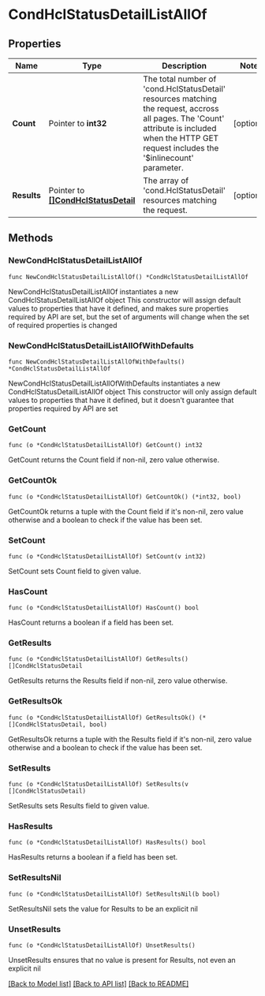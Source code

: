 # CondHclStatusDetailListAllOf

## Properties

Name | Type | Description | Notes
------------ | ------------- | ------------- | -------------
**Count** | Pointer to **int32** | The total number of &#39;cond.HclStatusDetail&#39; resources matching the request, accross all pages. The &#39;Count&#39; attribute is included when the HTTP GET request includes the &#39;$inlinecount&#39; parameter. | [optional] 
**Results** | Pointer to [**[]CondHclStatusDetail**](CondHclStatusDetail.md) | The array of &#39;cond.HclStatusDetail&#39; resources matching the request. | [optional] 

## Methods

### NewCondHclStatusDetailListAllOf

`func NewCondHclStatusDetailListAllOf() *CondHclStatusDetailListAllOf`

NewCondHclStatusDetailListAllOf instantiates a new CondHclStatusDetailListAllOf object
This constructor will assign default values to properties that have it defined,
and makes sure properties required by API are set, but the set of arguments
will change when the set of required properties is changed

### NewCondHclStatusDetailListAllOfWithDefaults

`func NewCondHclStatusDetailListAllOfWithDefaults() *CondHclStatusDetailListAllOf`

NewCondHclStatusDetailListAllOfWithDefaults instantiates a new CondHclStatusDetailListAllOf object
This constructor will only assign default values to properties that have it defined,
but it doesn't guarantee that properties required by API are set

### GetCount

`func (o *CondHclStatusDetailListAllOf) GetCount() int32`

GetCount returns the Count field if non-nil, zero value otherwise.

### GetCountOk

`func (o *CondHclStatusDetailListAllOf) GetCountOk() (*int32, bool)`

GetCountOk returns a tuple with the Count field if it's non-nil, zero value otherwise
and a boolean to check if the value has been set.

### SetCount

`func (o *CondHclStatusDetailListAllOf) SetCount(v int32)`

SetCount sets Count field to given value.

### HasCount

`func (o *CondHclStatusDetailListAllOf) HasCount() bool`

HasCount returns a boolean if a field has been set.

### GetResults

`func (o *CondHclStatusDetailListAllOf) GetResults() []CondHclStatusDetail`

GetResults returns the Results field if non-nil, zero value otherwise.

### GetResultsOk

`func (o *CondHclStatusDetailListAllOf) GetResultsOk() (*[]CondHclStatusDetail, bool)`

GetResultsOk returns a tuple with the Results field if it's non-nil, zero value otherwise
and a boolean to check if the value has been set.

### SetResults

`func (o *CondHclStatusDetailListAllOf) SetResults(v []CondHclStatusDetail)`

SetResults sets Results field to given value.

### HasResults

`func (o *CondHclStatusDetailListAllOf) HasResults() bool`

HasResults returns a boolean if a field has been set.

### SetResultsNil

`func (o *CondHclStatusDetailListAllOf) SetResultsNil(b bool)`

 SetResultsNil sets the value for Results to be an explicit nil

### UnsetResults
`func (o *CondHclStatusDetailListAllOf) UnsetResults()`

UnsetResults ensures that no value is present for Results, not even an explicit nil

[[Back to Model list]](../README.md#documentation-for-models) [[Back to API list]](../README.md#documentation-for-api-endpoints) [[Back to README]](../README.md)


